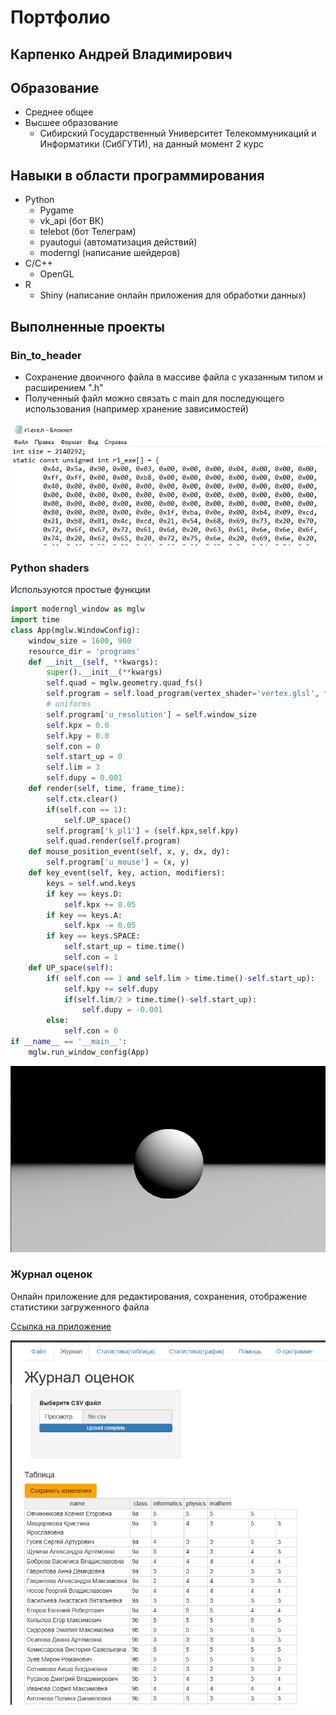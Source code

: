# Портфолио

## Карпенко Андрей Владимирович


## Образование

- Среднее общее
- Высшее образование
    - Сибирский Государственный Университет Телекоммуникаций и Информатики (СибГУТИ), на данный момент 2 курс


## Навыки в области программирования

- Python
    - Pygame
    - vk_api (бот ВК)
    - telebot (бот Телеграм)
    - pyautogui (автоматизация действий)
    - moderngl (написание шейдеров)
- C/C++
    - OpenGL
- R
    - Shiny (написание онлайн приложения для обработки данных)

## Выполненные проекты

### Bin_to_header

- Сохранение двоичного файла в массиве файла с указанным типом и расширением ".h"
- Полученный файл можно связать с main для последующего использования (например хранение зависимостей)

<img src = "example bin2header.png">




### Python shaders

Используются простые функции

```python
import moderngl_window as mglw
import time
class App(mglw.WindowConfig):
    window_size = 1600, 900
    resource_dir = 'programs'
    def __init__(self, **kwargs):
        super().__init__(**kwargs)
        self.quad = mglw.geometry.quad_fs()
        self.program = self.load_program(vertex_shader='vertex.glsl', fragment_shader='fragment.glsl')
        # uniforms
        self.program['u_resolution'] = self.window_size
        self.kpx = 0.0
        self.kpy = 0.0
        self.con = 0
        self.start_up = 0
        self.lim = 3
        self.dupy = 0.001
    def render(self, time, frame_time):
        self.ctx.clear()
        if(self.con == 1):
            self.UP_space()
        self.program['k_pl1'] = (self.kpx,self.kpy)
        self.quad.render(self.program)
    def mouse_position_event(self, x, y, dx, dy):
        self.program['u_mouse'] = (x, y)
    def key_event(self, key, action, modifiers):
        keys = self.wnd.keys
        if key == keys.D:
            self.kpx += 0.05
        if key == keys.A:
            self.kpx -= 0.05
        if key == keys.SPACE:
            self.start_up = time.time()
            self.con = 1
    def UP_space(self):
        if( self.con == 1 and self.lim > time.time()-self.start_up):
            self.kpy += self.dupy
            if(self.lim/2 > time.time()-self.start_up):
                self.dupy = -0.001
        else:
            self.con = 0
if __name__ == '__main__':
    mglw.run_window_config(App)

```
<img src = "example 3d.png">



### Журнал оценок

Онлайн приложение для редактирования, сохранения, отображение статистики загруженного файла

<a href="https://waffles.shinyapps.io/app074/">Ссылка на приложение</a>

<img src = "example r_shiny.png">








